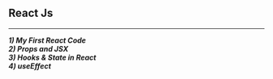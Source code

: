 ## React Js
<hr><i> <b>
1) My First React Code                     <br>
2) Props and JSX                           <br>
3) Hooks & State in React                  <br>
4) useEffect                               <br>


</b>
</i>
